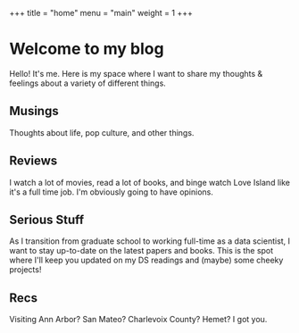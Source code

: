 +++
title = "home"
menu = "main"
weight = 1
+++

# Welcome to my blog

Hello! It's me. Here is my space where I want to share my thoughts & feelings about a variety of different things.

## Musings

Thoughts about life, pop culture, and other things.

## Reviews

I watch a lot of movies, read a lot of books, and binge watch Love Island like it's a full time job. I'm obviously going to have opinions.

## Serious Stuff

As I transition from graduate school to working full-time as a data scientist, I want to stay up-to-date on the latest papers and books. This is the spot where I'll keep you updated on my DS readings and (maybe) some cheeky projects!

## Recs

Visiting Ann Arbor? San Mateo? Charlevoix County? Hemet? I got you.